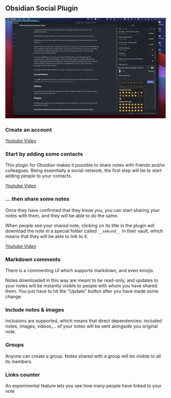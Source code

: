 ## Obsidian Social Plugin

![screenshot-full](screenshot-full.png)

### Create an account

[Youtube Video](https://www.youtube.com/watch?v=NejE-5SJwVk)

### Start by adding some contacts

This plugin for Obsidian makes it possible to share notes with friends and/or colleagues. Being essentially a social network, the first step will be to start adding people to your contacts.

[Youtube Video](https://www.youtube.com/watch?v=dOmWFUkA55M)

### ... then share some notes

Once they have confirmed that they know you, you can start sharing your notes with them, and they will be able to do the same.

When people see your shared note, clicking on its title in the plugin will download the note in a special folder called `__sekund__` in their vault, which means that they will be able to link to it.

[Youtube Video](https://www.youtube.com/watch?v=dYRIT0TjHdA)

### Markdown comments

There is a commenting UI which supports markdown, and even emojis.

Notes downloaded in this way are meant to be read-only, and updates to your notes will be instantly visible to people with whom you have shared them. You just have to hit the “Update” button after you have made some change.

### Include notes & images

Inclusions are supported, which means that direct dependencies: included notes, images, videos,… of your notes will be sent alongside you original note.

### Groups

Anyone can create a group. Notes shared with a group will be visible to all its members.

### Links counter

An experimental feature lets you see how many people have linked to your note
